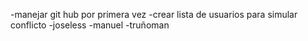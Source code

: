 -manejar git hub por primera vez
-crear lista de usuarios para simular conflicto
-joseless  -manuel  -truñoman
